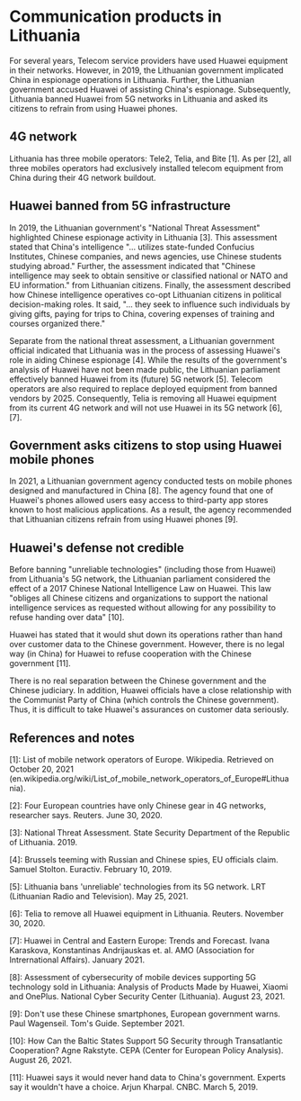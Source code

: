 # Communication products in Lithuania
For several years, Telecom service providers have used Huawei equipment in their networks. 
However, in 2019, the Lithuanian government implicated China in espionage operations in Lithuania.
Further, the Lithuanian government accused Huawei of assisting China's espionage.
Subsequently, Lithuania banned Huawei from 5G networks in Lithuania and asked its citizens to refrain from using Huawei phones.

## 4G network
Lithuania has three mobile operators: Tele2, Telia, and Bite \[1\].
As per \[2\], all three mobiles operators had exclusively installed telecom equipment from China during their 4G network buildout.

## Huawei banned from 5G infrastructure
In 2019, the Lithuanian government's "National Threat Assessment" highlighted Chinese espionage activity in Lithuania \[3\].
This assessment stated that China's intelligence "... utilizes state-funded Confucius Institutes, Chinese companies, and news agencies, use Chinese students studying abroad."
Further, the assessment indicated that "Chinese intelligence may seek to obtain sensitive or classified national or NATO and EU information." from Lithuanian citizens.
Finally, the assessment described how Chinese intelligence operatives co-opt Lithuanian citizens in political decision-making roles.
It said, "... they seek to influence such individuals by giving gifts, paying for trips to China, covering expenses of training and courses organized there."

Separate from the national threat assessment, a Lithuanian government official indicated that Lithuania was in the process of assessing Huawei's role in aiding Chinese espionage \[4\].
While the results of the government's analysis of Huawei have not been made public, the Lithuanian parliament effectively banned Huawei from its (future) 5G network \[5\].
Telecom operators are also required to replace deployed equipment from banned vendors by 2025.
Consequently, Telia is removing all Huawei equipment from its current 4G network and will not use Huawei in its 5G network \[6\], \[7\].

## Government asks citizens to stop using Huawei mobile phones
In 2021, a Lithuanian government agency conducted tests on mobile phones designed and manufactured in China \[8\].
The agency found that one of Huawei's phones allowed users easy access to third-party app stores known to host malicious applications.
As a result, the agency recommended that Lithuanian citizens refrain from using Huawei phones \[9\].

## Huawei's defense not credible
Before banning "unreliable technologies" (including those from Huawei) from Lithuania's 5G network, the Lithuanian parliament considered the effect of a 2017 Chinese National Intelligence Law on Huawei.
This law "obliges all Chinese citizens and organizations to support the national intelligence services as requested without allowing for any possibility to refuse handing over data" \[10\].

Huawei has stated that it would shut down its operations rather than hand over customer data to the Chinese government.
However, there is no legal way (in China) for Huawei to refuse cooperation with the Chinese government \[11\].

There is no real separation between the Chinese government and the Chinese judiciary.
In addition, Huawei officials have a close relationship with the Communist Party of China (which controls the Chinese government).
Thus, it is difficult to take Huawei's assurances on customer data seriously.

## References and notes
\[1\]: List of mobile network operators of Europe. Wikipedia. Retrieved on October 20, 2021 (en.wikipedia.org/wiki/List_of_mobile_network_operators_of_Europe#Lithuania).

\[2\]: Four European countries have only Chinese gear in 4G networks, researcher says. Reuters. June 30, 2020.

\[3\]: National Threat Assessment. State Security Department of the Republic of Lithuania. 2019.

\[4\]: Brussels teeming with Russian and Chinese spies, EU officials claim. Samuel Stolton. Euractiv. February 10, 2019.

\[5\]: Lithuania bans 'unreliable' technologies from its 5G network. LRT (Lithuanian Radio and Television). May 25, 2021.

\[6\]: Telia to remove all Huawei equipment in Lithuania. Reuters. November 30, 2020.

\[7\]: Huawei in Central and Eastern Europe: Trends and Forecast. Ivana Karaskova, Konstantinas Andrijauskas et. al. AMO (Association for Intrernational Affairs). January 2021.

\[8\]: Assessment of cybersecurity of mobile devices supporting 5G technology sold in Lithuania: Analysis of Products Made by Huawei, Xiaomi and OnePlus. National Cyber Security Center (Lithuania). August 23, 2021.

\[9\]: Don't use these Chinese smartphones, European government warns. Paul Wagenseil. Tom's Guide. September 2021. 

\[10\]: How Can the Baltic States Support 5G Security through Transatlantic Cooperation? Agne Rakstyte. CEPA (Center for European Policy Analysis). August 26, 2021.

\[11\]: Huawei says it would never hand data to China's government. Experts say it wouldn't have a choice. Arjun Kharpal. CNBC. March 5, 2019.